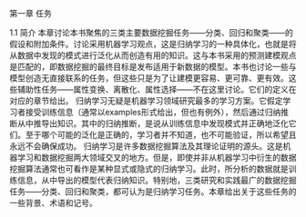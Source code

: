 第一章 任务

1.1 简介
本章讨论本书聚焦的三类主要数据挖掘任务——分类、回归和聚类——的假设和附加条件。讨论采用机器学习观点，这是归纳学习的一种具体化，也就是将从数据中发现的模式进行泛化从而创造有用的知识。这与本书采用的预测建模观点是匹配的，即数据挖掘的最终目标是发布适用于新数据的模型。本书也讨论一些与模型创造无直接联系的任务，但这些只是为了让建模更容易、更可靠、更有效。这些辅助性任务——属性变换、离散化、属性选择——不在这里讨论。它们的定义在对应的章节给出。
归纳学习无疑是机器学习领域研究最多的学习方案。它假定学习者接受训练信息（通常以examples形式给出，但也有例外），然后通过归纳推断从中推导出知识。其中的归纳推断，是说从训练信息中发现模式并正确地泛化它们。至于哪个可能的泛化是正确的，学习者并不知道，也不可能验证，所以希望且永远不会确保成功。
归纳学习是许多数据挖掘算法及其理论证明的源头。这是机器学习和数据挖掘两大领域交叉的地方。但是，即使并非从机器学习中衍生的数据挖掘算法通常也可看作是某种显式或隐式的归纳学习。此时，所分析的数据就是训练信息，从中导出的模型代表归纳知识。特别地，三类研究和实践最广的数据挖掘任务——分类、回归和聚类，都可认为是归纳学习任务。本章给出关于这些任务的一些背景、术语和记号。